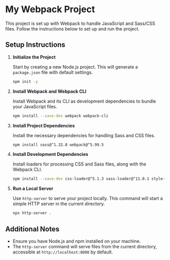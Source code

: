 # My Webpack Project

This project is set up with Webpack to handle JavaScript and Sass/CSS files. Follow the instructions below to set up and run the project.

## Setup Instructions

1. **Initialize the Project**

   Start by creating a new Node.js project. This will generate a `package.json` file with default settings.

   ```bash
   npm init -y
   ```

2. **Install Webpack and Webpack CLI**

   Install Webpack and its CLI as development dependencies to bundle your JavaScript files.

   ```bash
   npm install --save-dev webpack webpack-cli
   ```

3. **Install Project Dependencies**

   Install the necessary dependencies for handling Sass and CSS files.

   ```bash
   npm install sass@^1.32.8 webpack@^5.99.5
   ```

4. **Install Development Dependencies**

   Install loaders for processing CSS and Sass files, along with the Webpack CLI.

   ```bash
   npm install --save-dev css-loader@^5.1.3 sass-loader@^11.0.1 style-loader@^2.0.0 webpack-cli@^6.0.1
   ```

5. **Run a Local Server**

   Use `http-server` to serve your project locally. This command will start a simple HTTP server in the current directory.

   ```bash
   npx http-server .
   ```

## Additional Notes

- Ensure you have Node.js and npm installed on your machine.
- The `http-server` command will serve files from the current directory, accessible at `http://localhost:8080` by default.